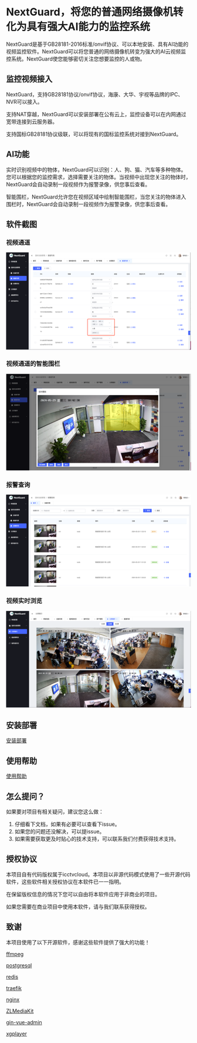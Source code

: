 # NextGuard，将您的普通网络摄像机转化为具有强大AI能力的监控系统

NextGuard是基于GB28181-2016标准/onvif协议、可以本地安装、具有AI功能的视频监控软件。NextGuard可以将您普通的网络摄像机转变为强大的AI云视频监控系统。NextGuard使您能够密切关注您想要监控的人或物。

## 监控视频接入

NextGuard，支持GB28181协议/onvif协议，海康、大华、宇视等品牌的IPC、NVR可以接入。

支持NAT穿越，NextGuard可以安装部署在公有云上，监控设备可以在内网通过宽带连接到云服务器。

支持国标GB28181协议级联，可以将现有的国标监控系统对接到NextGuard。

## AI功能

实时识别视频中的物体，NextGuard可以识别：人、狗、猫、汽车等多种物体。您可以根据您的监控需求，选择需要关注的物体。当视频中出现您关注的物体时，NextGuard会自动录制一段视频作为报警录像，供您事后查看。

智能围栏，NextGuard允许您在视频区域中绘制智能围栏，当您关注的物体进入围栏时，NextGuard会自动录制一段视频作为报警录像，供您事后查看。

## 软件截图

### 视频通道
![视频通道](./snapshot/channel_1.png)

### 视频通道的智能围栏
![视频通道](./snapshot/channel_2.png)

### 报警查询
![报警查询](./snapshot/alarm.png)

### 视频实时浏览
![视频实时浏览](./snapshot/realview.png)

## 安装部署

[安装部署](./install.cn.md)

## 使用帮助

[使用帮助](./manual.cn.md)

## 怎么提问？

如果要对项目有相关疑问，建议您这么做：

1. 仔细看下文档，如果有必要可以查看下issue。
2. 如果您的问题还没解决，可以提issue。
3. 如果需要获取更及时贴心的技术支持，可以联系我们付费获得技术支持。

## 授权协议

本项目自有代码版权属于icctvcloud。本项目以非源代码模式使用了一些开源代码软件，这些软件相关授权协议在本软件已一一指明。

在保留版权信息的情况下您可以自由将本软件应用于非商业的项目。 

如果您需要在商业项目中使用本软件，请与我们联系获得授权。

## 致谢

本项目使用了以下开源软件，感谢这些软件提供了强大的功能！

[ffmpeg](https://ffmpeg.org/)
 
[postgresql](https://www.postgresql.org)

[redis](https://redis.io/)

[traefik](https://github.com/traefik/traefik)

[nginx](https://nginx.org/)

[ZLMediaKit](https://github.com/ZLMediaKit/ZLMediaKit)

[gin-vue-admin](https://github.com/flipped-aurora/gin-vue-admin)

[xgplayer](https://github.com/bytedance/xgplayer)

